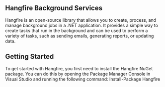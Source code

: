 ## Hangfire Background Services
Hangfire is an open-source library that allows you to create, process, and manage background jobs in a .NET application.
It provides a simple way to create tasks that run in the background and can be used to perform a variety of tasks, 
such as sending emails, generating reports, or updating data.

## Getting Started
To get started with Hangfire, you first need to install the Hangfire NuGet package.
You can do this by opening the Package Manager Console in Visual Studio and running the following command:
Install-Package Hangfire
